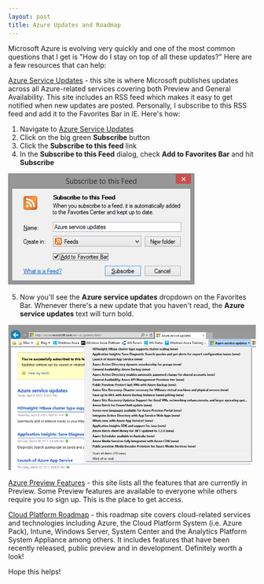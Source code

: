 ```yaml
---
layout: post
title: Azure Updates and Roadmap
---
```


Microsoft Azure is evolving very quickly and one of the most common questions that I get is "How do I stay on top of all these updates?"  Here are a few resources that can help:

[Azure Service Updates](http://azure.microsoft.com/en-us/updates/) - this site is where Microsoft publishes updates across all Azure-related services covering both Preview and General Availability.  This site includes an RSS feed which makes it easy to get notified when new updates are posted.  Personally, I subscribe to this RSS feed and add it to the Favorites Bar in IE.  Here's how:

  1. Navigate to [Azure Service Updates](http://azure.microsoft.com/en-us/updates/)
  2. Click on the big green **Subscribe** button
  3. Click the **Subscribe to this feed** link
  4. In the **Subscribe to this Feed** dialog, check **Add to Favorites Bar** and hit **Subscribe**
  
  ![Subscribe to this Feed](/images/subscribe_to_this_feed.png)
  
  5. Now you'll see the **Azure service updates** dropdown on the Favorites Bar.  Whenever there's a new update that you haven't read, the **Azure service updates** text will turn bold.
  
  ![Favorites Bar](/images/favorites_bar.png)



[Azure Preview Features](http://azure.microsoft.com/en-us/services/preview/) - this site lists all the features that are currently in Preview.  Some Preview features are available to everyone while others require you to sign up.  This is the place to get access.


[Cloud Platform Roadmap](http://www.microsoft.com/en-us/server-cloud/roadmap/) - this roadmap site covers cloud-related services and technologies including Azure, the Cloud Platform System (i.e. Azure Pack), Intune, Windows Server, System Center and the Analytics Platform System Appliance among others.  It includes features that have been recently released, public preview and in development.  Definitely worth a look!


Hope this helps!

